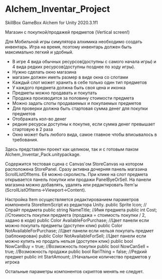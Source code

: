 # Alchem_Inventar_Project
SkillBox GameBox Alchem for Unity 2020.3.1f1

Магазин с покупкой/продажей предметов (Vertical screen!)

Для Мобильной игры симулятора алхимика необходимо создать инвентарь. Игра на время, поэтому инвентарь должен быть максимально легкий и удобный.

* В игре 4 вида обычных ресурсов(доступны с самого начала игры) и 4 вида редких ресурсов(доступны позднее по ходу игры). 
* Нужно сделать окно магазина
* магазин должен иметь размер в виде окна со слотами
* Каждый слот может хранить в себе только один тип предметов
* У каждого предмета должна быть своя цена и иконка
* Предметы можно продавать и покупать
* Продажа производится за половину стоимости предмета
* Можно задать слоты продаваемых и покупаемых предметов
* Для проверки должна быть стартовая сумма денег для покупки предметов
* Отображать кол-во денег
* редкие ресурсы доступны к покупке, если сумма денег превышает стартовую в 2 раза
* Окно может быть любого вида, самое главное чтобы вписывалось в требования.

Здесь представлен проект как целиком, так и с готовым паком Alchem_Inventar_Pack.unitypackage.

Содержится тестовая сцена с Canvas'ом StoreCanvas на котором расположена StorePanel. Сразу активна дочерняя панель магазина ScrollListOfItems. Её можно скролисть. При клике на слот предмета открывается панель покупки или продажи PanelByeOrSell.
На панели магазина можно добавлять, удалять или редактировать Item'ы (ScrollListOfItems->Viewport->Content).

Настройка Item осуществляется редактированием параметров компонента StoreItemScript из редактора Unity.
    public Sprite Icon; //Спрайт предмета
    public string NameTitle; //Имя предмета
    public int Cost; //Стоимость покупки предмета (продажа = стоимость покупки / 2, задано в коде)
    public Color AvailableForPurchase; //Цвет панели если можно покупать предметы (доступен клик)
    public Color NotAvailableForPurchase; //Цвет панели если нельзя покупать предмет (заблокирован)
    public Color NotAvailableForSell; //Цвет панели если можно купить но продать нельзя (доступен клик)
    public bool NowCanBuy = true; //Возможность покупки
    public bool NowCanSell = true; //Возможность продажи
    public bool RariThing = false; //Редкий предмет
    public int StartAmount; //Начальное количество предметов у игрока

Остальные параметры компонентов скриптов менять не следует.
